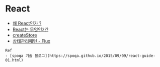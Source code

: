 # React

- [왜 React인가 ?](./why-react.md)
- [React는 무엇인가?](./what-react.md)
- [createStore](./create-store.md)
- [상태관리패턴 - Flux](./flux.md)

```
Ref
- [spoqa 기술 블로그](https://spoqa.github.io/2015/09/09/react-guide-01.html)
```
